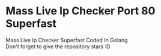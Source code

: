 # Mass Live Ip Checker Port 80 Superfast
Mass Live Ip Checker Superfast Coded In Golang
<br>Don't forget to give the repository stars :D
